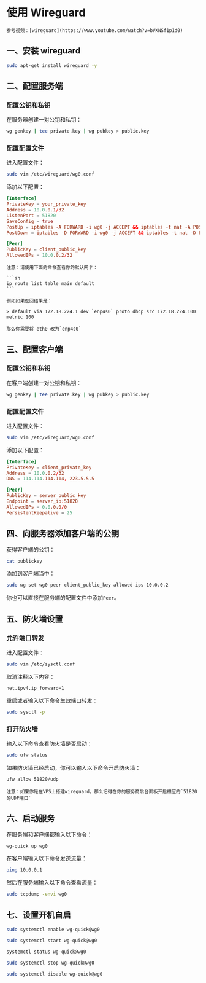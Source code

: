 # 使用 Wireguard

```admonish info
参考视频：[wireguard](https://www.youtube.com/watch?v=bVKNSf1p1d0)
```

## 一、安装 wireguard

```sh
sudo apt-get install wireguard -y
```

## 二、配置服务端

### 配置公钥和私钥

在服务器创建一对公钥和私钥：

```sh
wg genkey | tee private.key | wg pubkey > public.key
```

### 配置配置文件

进入配置文件：

```sh
sudo vim /etc/wireguard/wg0.conf
```

添加以下配置：

```conf
[Interface]
PrivateKey = your_private_key
Address = 10.0.0.1/32
ListenPort = 51820
SaveConfig = true
PostUp = iptables -A FORWARD -i wg0 -j ACCEPT && iptables -t nat -A POSTROUTING -o eth0 -j MASQUERADE
PostDown = iptables -D FORWARD -i wg0 -j ACCEPT && iptables -t nat -D POSTROUTING -o eth0 -j MASQUERADE

[Peer]
PublicKey = client_public_key
AllowedIPs = 10.0.0.2/32
```

````admonish warning
注意：请使用下面的命令查看你的默认网卡：

```sh
ip route list table main default
```

例如如果返回结果是：

> default via 172.18.224.1 dev `enp4s0` proto dhcp src 172.18.224.100 metric 100

那么你需要将 eth0 改为`enp4s0`

````

## 三、配置客户端

### 配置公钥和私钥

在客户端创建一对公钥和私钥：

```sh
wg genkey | tee private.key | wg pubkey > public.key
```

### 配置配置文件

进入配置文件：

```sh
sudo vim /etc/wireguard/wg0.conf
```

添加以下配置：

```conf
[Interface]
PrivateKey = client_private_key
Address = 10.0.0.2/32
DNS = 114.114.114.114, 223.5.5.5

[Peer]
PublicKey = server_public_key
Endpoint = server_ip:51820
AllowedIPs = 0.0.0.0/0
PersistentKeepalive = 25
```

## 四、向服务器添加客户端的公钥

获得客户端的公钥：

```sh
cat publickey
```

添加到客户端当中：

```sh
sudo wg set wg0 peer client_public_key allowed-ips 10.0.0.2
```

你也可以直接在服务端的配置文件中添加`Peer`。

## 五、防火墙设置

### 允许端口转发

进入配置文件：

```sh
sudo vim /etc/sysctl.conf
```

取消注释以下内容：

```
net.ipv4.ip_forward=1
```

重启或者输入以下命令生效端口转发：

```sh
sudo sysctl -p
```

### 打开防火墙

输入以下命令查看防火墙是否启动：

```sh
sudo ufw status
```

如果防火墙已经启动，你可以输入以下命令开启防火墙：

```sh
ufw allow 51820/udp
```

```admonish warning
注意：如果你是在VPS上搭建wireguard，那么记得在你的服务商后台面板开启相应的`51820的UDP端口`
```

## 六、启动服务

在服务端和客户端都输入以下命令：

```sh
wg-quick up wg0
```

在客户端输入以下命令发送流量：

```sh
ping 10.0.0.1
```

然后在服务端输入以下命令查看流量：

```sh
sudo tcpdump -envi wg0
```

## 七、设置开机自启

```sh
sudo systemctl enable wg-quick@wg0
```

```sh
sudo systemctl start wg-quick@wg0
```

```sh
systemctl status wg-quick@wg0
```

```sh
sudo systemctl stop wg-quick@wg0
```

```sh
sudo systemctl disable wg-quick@wg0
```
